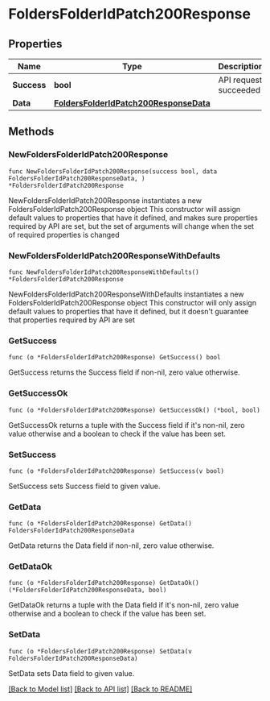 # FoldersFolderIdPatch200Response

## Properties

Name | Type | Description | Notes
------------ | ------------- | ------------- | -------------
**Success** | **bool** | API request succeeded | 
**Data** | [**FoldersFolderIdPatch200ResponseData**](FoldersFolderIdPatch200ResponseData.md) |  | 

## Methods

### NewFoldersFolderIdPatch200Response

`func NewFoldersFolderIdPatch200Response(success bool, data FoldersFolderIdPatch200ResponseData, ) *FoldersFolderIdPatch200Response`

NewFoldersFolderIdPatch200Response instantiates a new FoldersFolderIdPatch200Response object
This constructor will assign default values to properties that have it defined,
and makes sure properties required by API are set, but the set of arguments
will change when the set of required properties is changed

### NewFoldersFolderIdPatch200ResponseWithDefaults

`func NewFoldersFolderIdPatch200ResponseWithDefaults() *FoldersFolderIdPatch200Response`

NewFoldersFolderIdPatch200ResponseWithDefaults instantiates a new FoldersFolderIdPatch200Response object
This constructor will only assign default values to properties that have it defined,
but it doesn't guarantee that properties required by API are set

### GetSuccess

`func (o *FoldersFolderIdPatch200Response) GetSuccess() bool`

GetSuccess returns the Success field if non-nil, zero value otherwise.

### GetSuccessOk

`func (o *FoldersFolderIdPatch200Response) GetSuccessOk() (*bool, bool)`

GetSuccessOk returns a tuple with the Success field if it's non-nil, zero value otherwise
and a boolean to check if the value has been set.

### SetSuccess

`func (o *FoldersFolderIdPatch200Response) SetSuccess(v bool)`

SetSuccess sets Success field to given value.


### GetData

`func (o *FoldersFolderIdPatch200Response) GetData() FoldersFolderIdPatch200ResponseData`

GetData returns the Data field if non-nil, zero value otherwise.

### GetDataOk

`func (o *FoldersFolderIdPatch200Response) GetDataOk() (*FoldersFolderIdPatch200ResponseData, bool)`

GetDataOk returns a tuple with the Data field if it's non-nil, zero value otherwise
and a boolean to check if the value has been set.

### SetData

`func (o *FoldersFolderIdPatch200Response) SetData(v FoldersFolderIdPatch200ResponseData)`

SetData sets Data field to given value.



[[Back to Model list]](../README.md#documentation-for-models) [[Back to API list]](../README.md#documentation-for-api-endpoints) [[Back to README]](../README.md)


